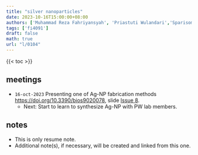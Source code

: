 ```yaml
---
title: "silver nanoparticles"
date: 2023-10-16T15:00:00+08:00
authors: ['Muhammad Reza Fahriyansyah', 'Priastuti Wulandari','Sparisoma Viridi']
tags: ['fi4091']
draft: false
math: true
url: "l/0104"
---
```

{{< toc >}}


## meetings
+ `16-oct-2023` Presenting one of Ag-NP fabrication methods https://doi.org/10.3390/bios9020078, slide [Issue 8](https://github.com/rezafahri11/tugas-akhir/issues/8).
  - Next: Start to learn to synthesize Ag-NP with PW lab members.


## notes
+ This is only resume note.
+ Additional note(s), if necessary, will be created and linked from this one.
